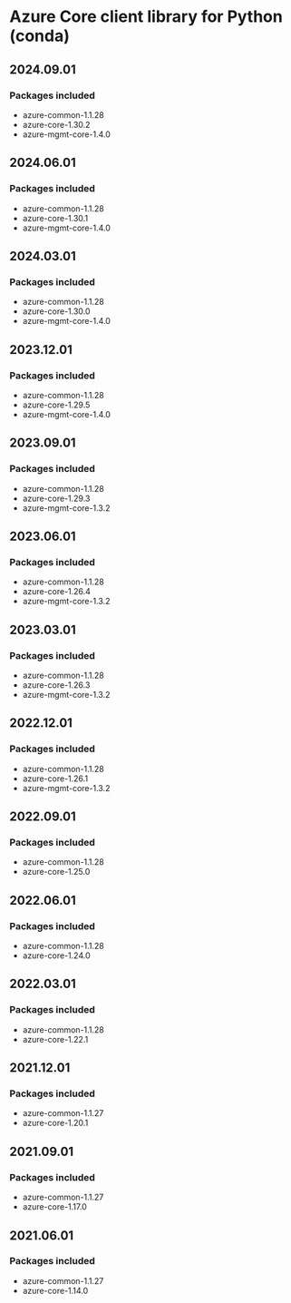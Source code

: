# Azure Core client library for Python (conda)

## 2024.09.01

### Packages included

- azure-common-1.1.28
- azure-core-1.30.2
- azure-mgmt-core-1.4.0

## 2024.06.01

### Packages included

- azure-common-1.1.28
- azure-core-1.30.1
- azure-mgmt-core-1.4.0

## 2024.03.01

### Packages included

- azure-common-1.1.28
- azure-core-1.30.0
- azure-mgmt-core-1.4.0

## 2023.12.01

### Packages included

- azure-common-1.1.28
- azure-core-1.29.5
- azure-mgmt-core-1.4.0

## 2023.09.01

### Packages included

- azure-common-1.1.28
- azure-core-1.29.3
- azure-mgmt-core-1.3.2

## 2023.06.01

### Packages included

- azure-common-1.1.28
- azure-core-1.26.4
- azure-mgmt-core-1.3.2

## 2023.03.01

### Packages included

- azure-common-1.1.28
- azure-core-1.26.3
- azure-mgmt-core-1.3.2

## 2022.12.01

### Packages included

- azure-common-1.1.28
- azure-core-1.26.1
- azure-mgmt-core-1.3.2

## 2022.09.01

### Packages included

- azure-common-1.1.28
- azure-core-1.25.0

## 2022.06.01

### Packages included

- azure-common-1.1.28
- azure-core-1.24.0

## 2022.03.01

### Packages included

- azure-common-1.1.28
- azure-core-1.22.1

## 2021.12.01

### Packages included

- azure-common-1.1.27
- azure-core-1.20.1

## 2021.09.01

### Packages included

- azure-common-1.1.27
- azure-core-1.17.0

## 2021.06.01

### Packages included

- azure-common-1.1.27
- azure-core-1.14.0
